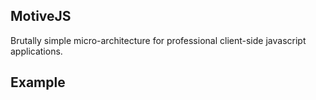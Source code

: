 MotiveJS
--------

Brutally simple micro-architecture for professional client-side javascript applications.

Example
-------
